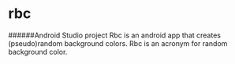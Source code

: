 # rbc
######Android Studio project
Rbc is an android app that creates (pseudo)random background colors. Rbc is an acronym for random background color.
